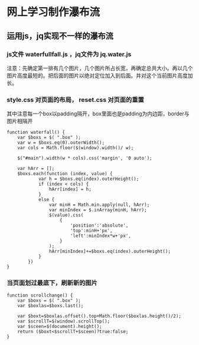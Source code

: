# 网上学习制作瀑布流
## 运用js，jq实现不一样的瀑布流

### js文件 waterfullfall.js ，jq文件为 jq.water.js
注意：先确定第一排有几个图片，几个图片所占长宽，再确定总共大小。再以几个图片高度最短的。把后面的图片以绝对定位加入到后面。并对这个当前图片高度加长。

### style.css 对页面的布局， reset.css 对页面的重置
 其中注意每一个box以padding隔开，box里面也是padding为内边距，border与图片相隔开



```
function waterfall() {
    var $boxs = $( ".box" );
    var w = $boxs.eq(0).outerWidth();
    var cols = Math.floor($(window).width()/ w);

    $("#main").width(w * cols).css('margin', '0 auto');

    var hArr = [];
    $boxs.each(function (index, value) {
            var h = $boxs.eq(index).outerHeight();
            if (index < cols) {
                hArr[index] = h;
            }
            else {
                var minH = Math.min.apply(null, hArr);
                var minIndex = $.inArray(minH, hArr);
                $(value).css(
                    {
                        'position':'absolute',
                        'top':minH+'px',
                        'left':minIndex*w+'px',
                    }
                );
                hArr[minIndex]+=$boxs.eq(index).outerHeight();
            }
        })
}
```
### 当页面划过最底下，刷新新的图片

```
function scrollchange() {
    var $boxs = $( ".box" );
    var $boxlas=$boxs.last();

    var $boxt=$boxlas.offset().top+Math.floor($boxlas.height()/2);
    var $scrollT=$(window).scrollTop();
    var $sceen=$(document).height();
    return ($boxt<$scrollT+$sceen)?true:false;
}
```


